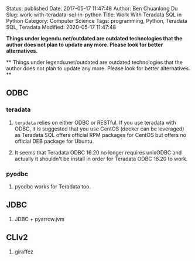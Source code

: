 Status: published
Date: 2017-05-17 11:47:48
Author: Ben Chuanlong Du
Slug: work-with-teradata-sql-in-python
Title: Work With Teradata SQL in Python
Category: Computer Science
Tags: programming, Python, Teradata SQL, Teradata
Modified: 2020-05-17 11:47:48

**Things under legendu.net/outdated are outdated technologies that the author does not plan to update any more. Please look for better alternatives.**

**
Things under legendu.net/outdated are outdated technologies 
that the author does not plan to update any more. 
Please look for better alternatives.
**

## ODBC

### teradata

1. `teradata` relies on either ODBC or RESTful.
    If you use teradata with ODBC,
    it is suggested that you use CentOS (docker can be leveraged) as Teradata SQL offers official RPM packages for CentOS
    but offers no official DEB package for Ubuntu.

2. It seems that Teradata ODBC 16.20 no longer requires unixODBC
    and actually it shouldn't be install in order for Teradata ODBC 16.20 to work.

### pyodbc

1. pyodbc works for Teradata too.

## JDBC

1. JDBC + pyarrow.jvm

## CLIv2

1. giraffez
